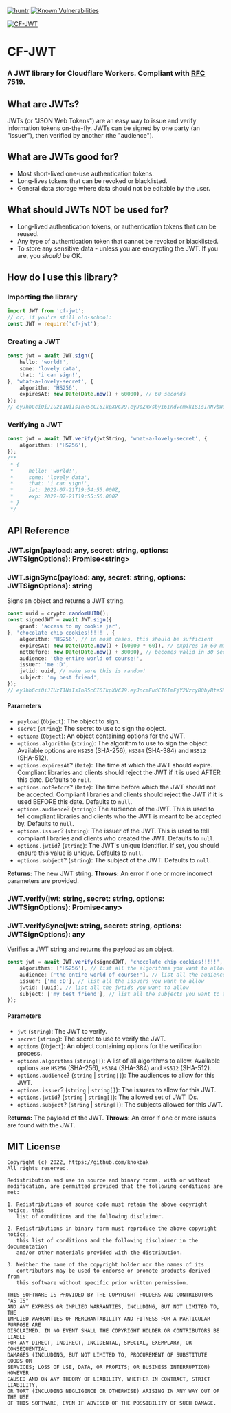 [![huntr](https://cdn.huntr.dev/huntr_security_badge_mono.svg)](https://huntr.dev)
[![Known Vulnerabilities](https://snyk.io/test/github/knokbak/cf-jwt/badge.svg)](https://snyk.io/test/github/knokbak/cf-jwt)

[![CF-JWT](https://nodei.co/npm/cf-jwt.png)](https://npmjs.com/package/cf-jwt)

# CF-JWT
### A JWT library for Cloudflare Workers. Compliant with [RFC 7519](https://tools.ietf.org/html/rfc7519).

## What are JWTs?
JWTs (or "JSON Web Tokens") are an easy way to issue and verify information tokens on-the-fly. JWTs can be signed by one party (an "issuer"), then verified by another (the "audience").

## What are JWTs good for?
- Most short-lived one-use authentication tokens.
- Long-lives tokens that can be revoked or blacklisted.
- General data storage where data should not be editable by the user.

## What should JWTs NOT be used for?
- Long-lived authentication tokens, or authentication tokens that can be reused.
- Any type of authentication token that cannot be revoked or blacklisted.
- To store any sensitive data - unless you are encrypting the JWT. If you are, you *should* be OK.

## How do I use this library?

### Importing the library
```ts
import JWT from 'cf-jwt';
// or, if you're still old-school:
const JWT = require('cf-jwt');
```

### Creating a JWT
```ts
const jwt = await JWT.sign({
    hello: 'world!',
    some: 'lovely data',
    that: 'i can sign!',
}, 'what-a-lovely-secret', {
    algorithm: 'HS256',
    expiresAt: new Date(Date.now() + 60000), // 60 seconds
});
// eyJhbGciOiJIUzI1NiIsInR5cCI6IkpXVCJ9.eyJoZWxsbyI6IndvcmxkISIsInNvbWUiOiJsb3ZlbHkgZGF0YSIsInRoYXQiOiJpIGNhbiBzaWduISIsImlhdCI6MTY1ODQzMzEyNywiZXhwIjoxNjU4NDMzMTg4fQ.u5ejuvjb_t0F2uQUcOGfwtcxUpgIdpQEBQEdwDF7gQE
```

### Verifying a JWT
```ts
const jwt = await JWT.verify(jwtString, 'what-a-lovely-secret', {
    algorithms: ['HS256'],
});
/**
 * {
 *     hello: 'world!',
 *     some: 'lovely data',
 *     that: 'i can sign!',
 *     iat: 2022-07-21T19:54:55.000Z,
 *     exp: 2022-07-21T19:55:56.000Z
 * }
 */
```

## API Reference

### JWT.sign(payload: any, secret: string, options: JWTSignOptions): Promise\<string\>
### JWT.signSync(payload: any, secret: string, options: JWTSignOptions): string
Signs an object and returns a JWT string.

```ts
const uuid = crypto.randomUUID();
const signedJWT = await JWT.sign({
    grant: 'access to my cookie jar',
}, 'chocolate chip cookies!!!!!', {
    algorithm: 'HS256', // in most cases, this should be sufficient
    expiresAt: new Date(Date.now() + (60000 * 60)), // expires in 60 minutes
    notBefore: new Date(Date.now() + 30000), // becomes valid in 30 seconds
    audience: 'the entire world of course!',
    issuer: 'me :D',
    jwtid: uuid, // make sure this is random!
    subject: 'my best friend',
});
// eyJhbGciOiJIUzI1NiIsInR5cCI6IkpXVCJ9.eyJncmFudCI6ImFjY2VzcyB0byBteSBjb29raWUgamFyIiwiaWF0IjoxNjU4NDM0MDk1LCJleHAiOjE2NTg0Mzc2OTYsIm5iZiI6MTY1ODQzNDEyNSwiYXVkIjoidGhlIGVudGlyZSB3b3JsZCBvZiBjb3Vyc2UhIiwiaXNzIjoibWUgOkQiLCJqdGkiOiI0OGY3ODg4Yy1mMmVkLTRhODAtOWNjMS1hZmQzYzI0ZGY0ZTMiLCJzdWIiOiJteSBiZXN0IGZyaWVuZCJ9.-IaNMkkf2lYyMGQC737Ig1yxr0K6bh3POraBAToDSAc
```

#### Parameters
- `payload` (`Object`): The object to sign.
- `secret` (`string`): The secret to use to sign the object.
- `options` (`Object`): An object containing options for the JWT.
- `options.algorithm` (`string`): The algorithm to use to sign the object. Available options are `HS256` (SHA-256), `HS384` (SHA-384) and `HS512` (SHA-512).
- `options.expiresAt`? (`Date`): The time at which the JWT should expire. Compliant libraries and clients should reject the JWT if it is used AFTER this date. Defaults to `null`.
- `options.notBefore`? (`Date`): The time before which the JWT should not be accepted. Compliant libraries and clients should reject the JWT if it is used BEFORE this date. Defaults to `null`.
- `options.audience`? (`string`): The audience of the JWT. This is used to tell compliant libraries and clients who the JWT is meant to be accepted by. Defaults to `null`.
- `options.issuer`? (`string`): The issuer of the JWT. This is used to tell compliant libraries and clients who created the JWT. Defaults to `null`.
- `options.jwtid`? (`string`): The JWT's unique identifier. If set, you should ensure this value is unique. Defaults to `null`.
- `options.subject`? (`string`): The subject of the JWT. Defaults to `null`.

**Returns:** The new JWT string.
**Throws:** An error if one or more incorrect parameters are provided.

### JWT.verify(jwt: string, secret: string, options: JWTSignOptions): Promise\<any\>
### JWT.verifySync(jwt: string, secret: string, options: JWTSignOptions): any
Verifies a JWT string and returns the payload as an object.

```ts
const jwt = await JWT.verify(signedJWT, 'chocolate chip cookies!!!!!', {
    algorithms: ['HS256'], // list all the algorithms you want to allow
    audience: ['the entire world of course!'], // list all the audiences you want to allow
    issuer: ['me :D'], // list all the issuers you want to allow
    jwtid: [uuid], // list all the jwtids you want to allow
    subject: ['my best friend'], // list all the subjects you want to allow
});
```

#### Parameters
- `jwt` (`string`): The JWT to verify.
- `secret` (`string`): The secret to use to verify the JWT.
- `options` (`Object`): An object containing options for the verification process.
- `options.algorithms` (`string[]`): A list of all algorithms to allow. Available options are `HS256` (SHA-256), `HS384` (SHA-384) and `HS512` (SHA-512).
- `options.audience`? (`string` | `string[]`): The audiences to allow for this JWT.
- `options.issuer`? (`string` | `string[]`): The issuers to allow for this JWT.
- `options.jwtid`? (`string` | `string[]`): The allowed set of JWT IDs.
- `options.subject`? (`string` | `string[]`): The subjects allowed for this JWT.

**Returns:** The payload of the JWT.
**Throws:** An error if one or more issues are found with the JWT.

## MIT License
```
Copyright (c) 2022, https://github.com/knokbak
All rights reserved.

Redistribution and use in source and binary forms, with or without
modification, are permitted provided that the following conditions are met:

1. Redistributions of source code must retain the above copyright notice, this
   list of conditions and the following disclaimer.

2. Redistributions in binary form must reproduce the above copyright notice,
   this list of conditions and the following disclaimer in the documentation
   and/or other materials provided with the distribution.

3. Neither the name of the copyright holder nor the names of its
   contributors may be used to endorse or promote products derived from
   this software without specific prior written permission.

THIS SOFTWARE IS PROVIDED BY THE COPYRIGHT HOLDERS AND CONTRIBUTORS "AS IS"
AND ANY EXPRESS OR IMPLIED WARRANTIES, INCLUDING, BUT NOT LIMITED TO, THE
IMPLIED WARRANTIES OF MERCHANTABILITY AND FITNESS FOR A PARTICULAR PURPOSE ARE
DISCLAIMED. IN NO EVENT SHALL THE COPYRIGHT HOLDER OR CONTRIBUTORS BE LIABLE
FOR ANY DIRECT, INDIRECT, INCIDENTAL, SPECIAL, EXEMPLARY, OR CONSEQUENTIAL
DAMAGES (INCLUDING, BUT NOT LIMITED TO, PROCUREMENT OF SUBSTITUTE GOODS OR
SERVICES; LOSS OF USE, DATA, OR PROFITS; OR BUSINESS INTERRUPTION) HOWEVER
CAUSED AND ON ANY THEORY OF LIABILITY, WHETHER IN CONTRACT, STRICT LIABILITY,
OR TORT (INCLUDING NEGLIGENCE OR OTHERWISE) ARISING IN ANY WAY OUT OF THE USE
OF THIS SOFTWARE, EVEN IF ADVISED OF THE POSSIBILITY OF SUCH DAMAGE.
```
